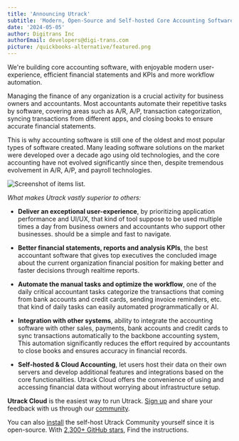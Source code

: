 ```yaml
---
title: 'Announcing Utrack'
subtitle: 'Modern, Open-Source and Self-hosted Core Accounting Software'
date: '2024-05-05'
author: Digitrans Inc
authorEmail: developers@digi-trans.com
picture: /quickbooks-alternative/featured.png
---
```


We're building core accounting software, with enjoyable modern user-experience, efficient financial statements and KPIs and more workflow automation.

Managing the finance of any organization is a crucial activity for business owners and accountants. Most accountants automate their repetitive tasks by software, covering areas such as A/R, A/P, transaction categorization, syncing transactions from different apps, and closing books to ensure accurate financial statements.

This is why accounting software is still one of the oldest and most popular types of software created. Many leading software solutions on the market were developed over a decade ago using old technologies, and the core accounting have not evolved significantly since then, despite tremendous evolvement in A/R, A/P, and payroll technologies.

![Screenshot of items list.](/announcing.webp "Title")

*What makes Utrack vastly superior to others:*

- **Deliver an exceptional user-experience**, by prioritizing application performance and UI/UX, that kind of tool suppose to be used multiple times a day from business owners and accountants who support other businesses. should be a simple and fast to navigate.

- **Better financial statements, reports and analysis KPIs**, the best accountant software that gives top executives the concluded image about the current organization financial position for making better and faster decisions through realtime reports.

- **Automate the manual tasks and optimize the workflow**, one of the daily critical accountant tasks categorize the transactions that coming from bank accounts and credit cards, sending invoice reminders, etc. that kind of daily tasks can easily automated programmatically or AI.

- **Integration with other systems**, ability to integrate the accounting software with other sales, payments, bank accounts and credit cards to sync transactions automatically to the backbone accounting system, This automation significantly reduces the effort required by accountants to close books and ensures accuracy in financial records.

- **Self-hosted & Cloud Accounting**, let users host their data on their own servers and develop additional features and integrations based on the core functionalities. Utrack Cloud offers the convenience of using and accessing financial data without worrying about infrastructure setup.

**Utrack Cloud** is the easiest way to run Utrack. [Sign up](https://app.getutrack.io) and share your feedback with us through our [community](https://community.getutrack.io).

You can also [install](https://docs.getutrack.io/deployment/docker) the self-host Utrack Community yourself since it is open-source. With [2,300+ GitHub stars](https://github.com/getutrack/utrack), Find the instructions.

